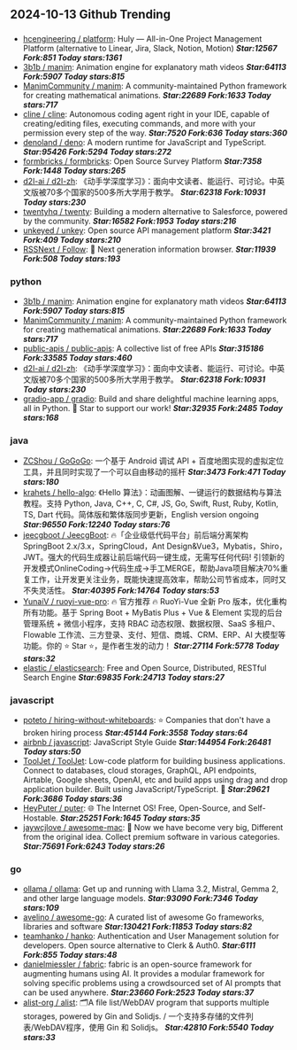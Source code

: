 ## 2024-10-13 Github Trending

### 
* [hcengineering / platform](https://github.com/hcengineering/platform): Huly — All-in-One Project Management Platform (alternative to Linear, Jira, Slack, Notion, Motion) ***Star:12567 Fork:851 Today stars:1361***
* [3b1b / manim](https://github.com/3b1b/manim): Animation engine for explanatory math videos ***Star:64113 Fork:5907 Today stars:815***
* [ManimCommunity / manim](https://github.com/ManimCommunity/manim): A community-maintained Python framework for creating mathematical animations. ***Star:22689 Fork:1633 Today stars:717***
* [cline / cline](https://github.com/cline/cline): Autonomous coding agent right in your IDE, capable of creating/editing files, executing commands, and more with your permission every step of the way. ***Star:7520 Fork:636 Today stars:360***
* [denoland / deno](https://github.com/denoland/deno): A modern runtime for JavaScript and TypeScript. ***Star:95426 Fork:5294 Today stars:272***
* [formbricks / formbricks](https://github.com/formbricks/formbricks): Open Source Survey Platform ***Star:7358 Fork:1448 Today stars:265***
* [d2l-ai / d2l-zh](https://github.com/d2l-ai/d2l-zh): 《动手学深度学习》：面向中文读者、能运行、可讨论。中英文版被70多个国家的500多所大学用于教学。 ***Star:62318 Fork:10931 Today stars:230***
* [twentyhq / twenty](https://github.com/twentyhq/twenty): Building a modern alternative to Salesforce, powered by the community. ***Star:16582 Fork:1953 Today stars:216***
* [unkeyed / unkey](https://github.com/unkeyed/unkey): Open source API management platform ***Star:3421 Fork:409 Today stars:210***
* [RSSNext / Follow](https://github.com/RSSNext/Follow): 🧡 Next generation information browser. ***Star:11939 Fork:508 Today stars:193***

### python
* [3b1b / manim](https://github.com/3b1b/manim): Animation engine for explanatory math videos ***Star:64113 Fork:5907 Today stars:815***
* [ManimCommunity / manim](https://github.com/ManimCommunity/manim): A community-maintained Python framework for creating mathematical animations. ***Star:22689 Fork:1633 Today stars:717***
* [public-apis / public-apis](https://github.com/public-apis/public-apis): A collective list of free APIs ***Star:315186 Fork:33585 Today stars:460***
* [d2l-ai / d2l-zh](https://github.com/d2l-ai/d2l-zh): 《动手学深度学习》：面向中文读者、能运行、可讨论。中英文版被70多个国家的500多所大学用于教学。 ***Star:62318 Fork:10931 Today stars:230***
* [gradio-app / gradio](https://github.com/gradio-app/gradio): Build and share delightful machine learning apps, all in Python. 🌟 Star to support our work! ***Star:32935 Fork:2485 Today stars:168***

### java
* [ZCShou / GoGoGo](https://github.com/ZCShou/GoGoGo): 一个基于 Android 调试 API + 百度地图实现的虚拟定位工具，并且同时实现了一个可以自由移动的摇杆 ***Star:3473 Fork:471 Today stars:180***
* [krahets / hello-algo](https://github.com/krahets/hello-algo): 《Hello 算法》：动画图解、一键运行的数据结构与算法教程。支持 Python, Java, C++, C, C#, JS, Go, Swift, Rust, Ruby, Kotlin, TS, Dart 代码。简体版和繁体版同步更新，English version ongoing ***Star:96550 Fork:12240 Today stars:76***
* [jeecgboot / JeecgBoot](https://github.com/jeecgboot/JeecgBoot): 🔥「企业级低代码平台」前后端分离架构SpringBoot 2.x/3.x，SpringCloud，Ant Design&Vue3，Mybatis，Shiro，JWT。强大的代码生成器让前后端代码一键生成，无需写任何代码! 引领新的开发模式OnlineCoding->代码生成->手工MERGE，帮助Java项目解决70%重复工作，让开发更关注业务，既能快速提高效率，帮助公司节省成本，同时又不失灵活性。 ***Star:40395 Fork:14764 Today stars:53***
* [YunaiV / ruoyi-vue-pro](https://github.com/YunaiV/ruoyi-vue-pro): 🔥 官方推荐 🔥 RuoYi-Vue 全新 Pro 版本，优化重构所有功能。基于 Spring Boot + MyBatis Plus + Vue & Element 实现的后台管理系统 + 微信小程序，支持 RBAC 动态权限、数据权限、SaaS 多租户、Flowable 工作流、三方登录、支付、短信、商城、CRM、ERP、AI 大模型等功能。你的 ⭐️ Star ⭐️，是作者生发的动力！ ***Star:27114 Fork:5778 Today stars:32***
* [elastic / elasticsearch](https://github.com/elastic/elasticsearch): Free and Open Source, Distributed, RESTful Search Engine ***Star:69835 Fork:24713 Today stars:27***

### javascript
* [poteto / hiring-without-whiteboards](https://github.com/poteto/hiring-without-whiteboards): ⭐️ Companies that don't have a broken hiring process ***Star:45144 Fork:3558 Today stars:64***
* [airbnb / javascript](https://github.com/airbnb/javascript): JavaScript Style Guide ***Star:144954 Fork:26481 Today stars:50***
* [ToolJet / ToolJet](https://github.com/ToolJet/ToolJet): Low-code platform for building business applications. Connect to databases, cloud storages, GraphQL, API endpoints, Airtable, Google sheets, OpenAI, etc and build apps using drag and drop application builder. Built using JavaScript/TypeScript. 🚀 ***Star:29621 Fork:3686 Today stars:36***
* [HeyPuter / puter](https://github.com/HeyPuter/puter): 🌐 The Internet OS! Free, Open-Source, and Self-Hostable. ***Star:25251 Fork:1645 Today stars:35***
* [jaywcjlove / awesome-mac](https://github.com/jaywcjlove/awesome-mac):  Now we have become very big, Different from the original idea. Collect premium software in various categories. ***Star:75691 Fork:6243 Today stars:26***

### go
* [ollama / ollama](https://github.com/ollama/ollama): Get up and running with Llama 3.2, Mistral, Gemma 2, and other large language models. ***Star:93090 Fork:7346 Today stars:109***
* [avelino / awesome-go](https://github.com/avelino/awesome-go): A curated list of awesome Go frameworks, libraries and software ***Star:130421 Fork:11853 Today stars:82***
* [teamhanko / hanko](https://github.com/teamhanko/hanko): Authentication and User Management solution for developers. Open source alternative to Clerk & Auth0. ***Star:6111 Fork:855 Today stars:48***
* [danielmiessler / fabric](https://github.com/danielmiessler/fabric): fabric is an open-source framework for augmenting humans using AI. It provides a modular framework for solving specific problems using a crowdsourced set of AI prompts that can be used anywhere. ***Star:23660 Fork:2523 Today stars:37***
* [alist-org / alist](https://github.com/alist-org/alist): 🗂️A file list/WebDAV program that supports multiple storages, powered by Gin and Solidjs. / 一个支持多存储的文件列表/WebDAV程序，使用 Gin 和 Solidjs。 ***Star:42810 Fork:5540 Today stars:33***
